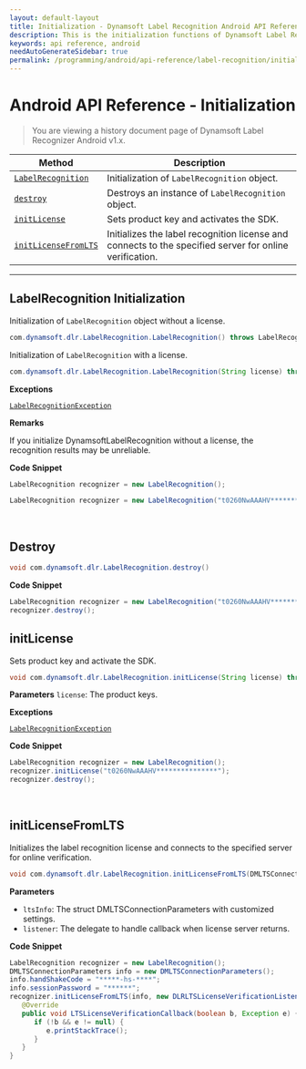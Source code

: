 ```yaml
---
layout: default-layout
title: Initialization - Dynamsoft Label Recognition Android API Reference
description: This is the initialization functions of Dynamsoft Label Recognition for Android API Reference.
keywords: api reference, android
needAutoGenerateSidebar: true
permalink: /programming/android/api-reference/label-recognition/initialization.html
---
```


# Android API Reference - Initialization

> You are viewing a history document page of Dynamsoft Label Recognizer Android v1.x.

| Method               | Description |
|----------------------|-------------|
| [`LabelRecognition`](#labelrecognition-initialization) | Initialization of `LabelRecognition` object.|
| [`destroy`](#destroy) | Destroys an instance of `LabelRecognition` object.|
| [`initLicense`](#initlicense) | Sets product key and activates the SDK. |
| [`initLicenseFromLTS`](#initlicensefromlts) | Initializes the label recognition license and connects to the specified server for online verification. |

  ---

## LabelRecognition Initialization

Initialization of `LabelRecognition` object without a license.

```java
com.dynamsoft.dlr.LabelRecognition.LabelRecognition() throws LabelRecognitionException
```

Initialization of `LabelRecognition` with a license.

```java
com.dynamsoft.dlr.LabelRecognition.LabelRecognition(String license)	throws Exception
```

**Exceptions**

[`LabelRecognitionException`](../class/label-recognition-exception.md)


**Remarks**

If you initialize DynamsoftLabelRecognition without a license, the recognition results may be unreliable.

**Code Snippet**

```java
LabelRecognition recognizer = new LabelRecognition();
```

```java
LabelRecognition recognizer = new LabelRecognition("t0260NwAAAHV***************");
```

&nbsp;


## Destroy

```java
void com.dynamsoft.dlr.LabelRecognition.destroy()	
```

**Code Snippet**

```java
LabelRecognition recognizer = new LabelRecognition("t0260NwAAAHV***************");
recognizer.destroy();
```


## initLicense
Sets product key and activate the SDK.

```java
void com.dynamsoft.dlr.LabelRecognition.initLicense(String license) throws LabelRecognitionException
```   

**Parameters**
`license`: The product keys.

**Exceptions**

[`LabelRecognitionException`](../class/label-recognition-exception.md)

**Code Snippet**
```java
LabelRecognition recognizer = new LabelRecognition();
recognizer.initLicense("t0260NwAAAHV***************");
recognizer.destroy();
```

&nbsp;


## initLicenseFromLTS
Initializes the label recognition license and connects to the specified server for online verification.

```java
void com.dynamsoft.dlr.LabelRecognition.initLicenseFromLTS(DMLTSConnectionParameters ltsInfo, DLRLTSLicenseVerificationListener listener)
```   

**Parameters**
- `ltsInfo`: The struct DMLTSConnectionParameters with customized settings.  
- `listener`: The delegate to handle callback when license server returns.

**Code Snippet**
```java
LabelRecognition recognizer = new LabelRecognition();
DMLTSConnectionParameters info = new DMLTSConnectionParameters();
info.handShakeCode = "*****-hs-****";
info.sessionPassword = "******";
recognizer.initLicenseFromLTS(info, new DLRLTSLicenseVerificationListener() {
   @Override
   public void LTSLicenseVerificationCallback(boolean b, Exception e) {
      if (!b && e != null) {
         e.printStackTrace();
      }
   }
}
```

&nbsp;

